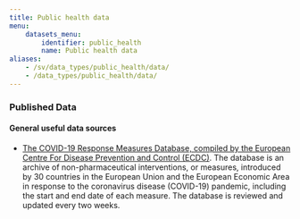 ```yaml
---
title: Public health data
menu:
    datasets_menu:
        identifier: public_health
        name: Public health data
aliases:
    - /sv/data_types/public_health/data/
    - /data_types/public_health/data/
---
```

### Published Data

#### General useful data sources

- [The COVID-19 Response Measures Database, compiled by the European Centre For Disease Prevention and Control (ECDC)](https://www.ecdc.europa.eu/en/publications-data/download-data-response-measures-covid-19).
The database is an archive of non-pharmaceutical interventions, or measures, introduced by 30 countries in the European Union and the European Economic Area in response to the coronavirus disease (COVID-19) pandemic, including the start and end date of each measure. The database is reviewed and updated every two weeks.
